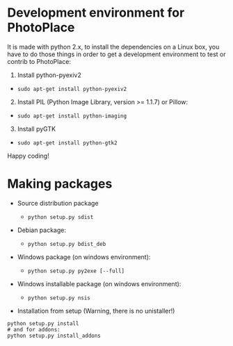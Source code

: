 Development environment for PhotoPlace
======================================

It is made with python 2.x, to install the dependencies on a 
Linux box, you have to do those things in order to get a development 
environment to test or contrib to PhotoPlace:

1. Install python-pyexiv2
  * `sudo apt-get install python-pyexiv2`

2. Install PIL (Python Image Library, version >= 1.1.7) or Pillow:
  * `sudo apt-get install python-imaging`

3. Install pyGTK
  * `sudo apt-get install python-gtk2`

Happy coding!


Making packages
===============

* Source distribution package
  * `python setup.py sdist`

* Debian package:
  * `python setup.py bdist_deb`

* Windows package (on windows environment):
  * `python setup.py py2exe [--full]`

* Windows installable package (on windows environment):
  * `python setup.py nsis`

* Installation from setup (Warning, there is no unistaller!)
```
python setup.py install
# and for addons:
python setup.py install_addons
```
